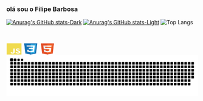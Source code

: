 ### olá sou o Filipe Barbosa
[![Anurag's GitHub stats-Dark](https://github-readme-stats.vercel.app/api?username=oifilipe&show_icons=true&locale=pt-br&rank_icon=github&theme=dark#gh-dark-mode-only)](https://github.com/oifilipe/github-readme-stats#gh-dark-mode-only)
[![Anurag's GitHub stats-Light](https://github-readme-stats.vercel.app/api?username=oifilipe&show_icons=true&locale=pt-br&rank_icon=github&theme=default#gh-light-mode-only)](https://github.com/oifilipe/github-readme-stats#gh-light-mode-only)
![Top Langs](https://github-readme-stats.vercel.app/api/top-langs/?username=oifilipe&hide_progress=true&locale=pt-br)

##

<div style="display: inline_block"><br>
  <img align="center" alt="Rafa-Js" height="30" width="40" src="https://raw.githubusercontent.com/devicons/devicon/master/icons/javascript/javascript-plain.svg"> 
  <img align="center" alt="Rafa-CSS" height="30" width="40" src="https://raw.githubusercontent.com/devicons/devicon/master/icons/css3/css3-original.svg">
  <img align="center" alt="Rafa-HTML" height="30" width="40" src="https://raw.githubusercontent.com/devicons/devicon/master/icons/html5/html5-original.svg">

</div>

<picture>
  <source media="(prefers-color-scheme: dark)" srcset="https://raw.githubusercontent.com/oifilipe/oifilipe/output/github-contribution-grid-snake-dark.svg">
  <source media="(prefers-color-scheme: light)" srcset="https://raw.githubusercontent.com/oifilipe/oifilipe/output/github-contribution-grid-snake.svg">
  <img alt="github contribution grid snake animation" src="https://raw.githubusercontent.com/oifilipe/oifilipe/output/github-contribution-grid-snake.svg">
</picture>
